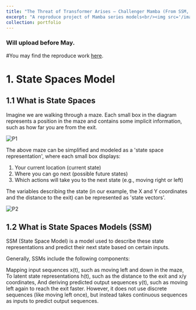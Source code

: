 ```yaml
---
title: "The Threat of Transformer Arises — Challenger Mamba (From SSM, HiPPO, S4 to Mamba)"
excerpt: "A reproduce project of Mamba series models<br/><img src='/images/Mamba.png'>"
collection: portfolio
---
```


### Will upload before May.


#You may find the reproduce work [here](). 

# 1. State Spaces Model

## 1.1 What is State Spaces

Imagine we are walking through a maze. Each small box in the diagram represents a position in the maze and contains some implicit information, such as how far you are from the exit.

![P1](https://dashpulsar.github.io/images/MambaGPT/P1.png)

The above maze can be simplified and modeled as a 'state space representation', where each small box displays:

1. Your current location (current state)
2. Where you can go next (possible future states)
3. Which actions will take you to the next state (e.g., moving right or left)

The variables describing the state (in our example, the X and Y coordinates and the distance to the exit) can be represented as 'state vectors'.

![P2](https://dashpulsar.github.io/images/MambaGPT/P2.png)

## 1.2 What is State Spaces Models (SSM)

SSM (State Space Model) is a model used to describe these state representations and predict their next state based on certain inputs.

Generally, SSMs include the following components:

Mapping input sequences x(t), such as moving left and down in the maze,
To latent state representations h(t), such as the distance to the exit and x/y coordinates,
And deriving predicted output sequences y(t), such as moving left again to reach the exit faster.
However, it does not use discrete sequences (like moving left once), but instead takes continuous sequences as inputs to predict output sequences.